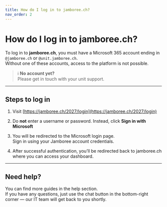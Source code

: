 ```yaml
---
title: How do I log in to jamboree.ch?
nav_order: 2
---
```


# How do I log in to jamboree.ch?

To log in to **jamboree.ch**, you must have a Microsoft 365 account ending in `@jamboree.ch` or `@unit.jamboree.ch`.  
Without one of these accounts, access to the platform is not possible.

> ℹ️ **No account yet?**  
> Please get in touch with your unit support.

---

## Steps to log in

1. Visit [https://jamboree.ch/2027/login](https://jamboree.ch/2027/login)

2. Do **not** enter a username or password. Instead, click **Sign in with Microsoft**

3. You will be redirected to the Microsoft login page.  
   Sign in using your Jamboree account credentials.

4. After successful authentication, you’ll be redirected back to jamboree.ch where you can access your dashboard.

---

## Need help?

You can find more guides in the help section.  
If you have any questions, just use the chat button in the bottom-right corner — our IT team will get back to you shortly.
